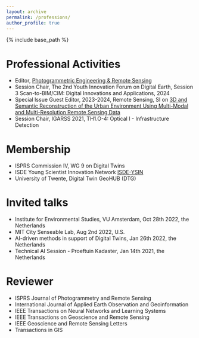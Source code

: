 ```yaml
---
layout: archive
permalink: /professions/
author_profile: true
---
```


{% include base_path %}



Professional Activities
======
* Editor, [Photogrammetric Engineering & Remote Sensing](https://my.asprs.org/PERS/PERS/About/Editorial-Board.aspx?hkey=963ea6ac-35b5-494d-ba45-d3d325588c26)
* Session Chair, The 2nd Youth Innovation Forum on Digital Earth, Session 3
Scan-to-BIM/CIM: Digital Innovations and Applications, 2024
* Special Issue Guest Editor, 2023-2024, Remote Sensing, SI on [3D and Semantic Reconstruction of the Urban Environment Using Multi-Modal and Multi-Resolution Remote Sensing Data](https://www.mdpi.com/journal/remotesensing/special_issues/TGH46P35X8)
* Session Chair, IGARSS 2021, TH1.O-4: Optical I - Infrastructure Detection

Membership
======
* ISPRS Commission IV, WG 9 on Digital Twins
* ISDE Young Scientist Innovation Network [ISDE-YSIN](https://www.digitalearth-isde.org/) 
* University of Twente, Digital Twin GeoHUB (DTG)

Invited talks
======
* Institute for Environmental Studies, VU Amsterdam, Oct 28th 2022, the Netherlands
* MIT City Senseable Lab, Aug 2nd 2022, U.S.
* AI-driven methods in support of Digital Twins, Jan 26th 2022, the Netherlands
* Technical AI Session - Proeftuin Kadaster, Jan 14th 2021, the Netherlands

Reviewer
======
* ISPRS Journal of Photogrammetry and Remote Sensing
* International Journal of Applied Earth Observation and Geoinformation
* IEEE Transactions on Neural Networks and Learning Systems
* IEEE Transactions on Geoscience and Remote Sensing
* IEEE Geoscience and Remote Sensing Letters
* Transactions in GIS
